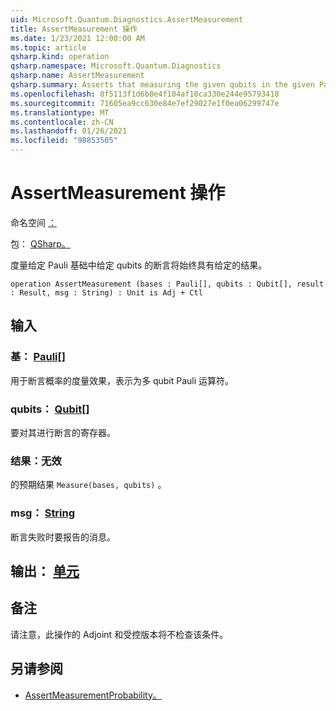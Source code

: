 ```yaml
---
uid: Microsoft.Quantum.Diagnostics.AssertMeasurement
title: AssertMeasurement 操作
ms.date: 1/23/2021 12:00:00 AM
ms.topic: article
qsharp.kind: operation
qsharp.namespace: Microsoft.Quantum.Diagnostics
qsharp.name: AssertMeasurement
qsharp.summary: Asserts that measuring the given qubits in the given Pauli basis will always have the given result.
ms.openlocfilehash: 8f5113f1d6b8e4f104af10ca330e244e95793418
ms.sourcegitcommit: 71605ea9cc630e84e7ef29027e1f0ea06299747e
ms.translationtype: MT
ms.contentlocale: zh-CN
ms.lasthandoff: 01/26/2021
ms.locfileid: "98853505"
---
```

# <a name="assertmeasurement-operation"></a>AssertMeasurement 操作

命名空间 [：](xref:Microsoft.Quantum.Diagnostics)

包： [QSharp。](https://nuget.org/packages/Microsoft.Quantum.QSharp.Core)


度量给定 Pauli 基础中给定 qubits 的断言将始终具有给定的结果。

```qsharp
operation AssertMeasurement (bases : Pauli[], qubits : Qubit[], result : Result, msg : String) : Unit is Adj + Ctl
```


## <a name="input"></a>输入

### <a name="bases--pauli"></a>基： [Pauli](xref:microsoft.quantum.lang-ref.pauli)[]

用于断言概率的度量效果，表示为多 qubit Pauli 运算符。


### <a name="qubits--qubit"></a>qubits： [Qubit](xref:microsoft.quantum.lang-ref.qubit)[]

要对其进行断言的寄存器。


### <a name="result--__invalidresult__"></a>结果：__无效 <Result>__

的预期结果 `Measure(bases, qubits)` 。


### <a name="msg--string"></a>msg： [String](xref:microsoft.quantum.lang-ref.string)

断言失败时要报告的消息。



## <a name="output--unit"></a>输出： [单元](xref:microsoft.quantum.lang-ref.unit)



## <a name="remarks"></a>备注

请注意，此操作的 Adjoint 和受控版本将不检查该条件。

## <a name="see-also"></a>另请参阅

- [AssertMeasurementProbability。](xref:Microsoft.Quantum.Diagnostics.AssertMeasurementProbability)
